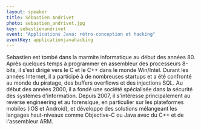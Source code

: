 ```yaml
---
layout: speaker
title: Sébastien Andrivet
photo: sebastien_andrivet.jpg
key: sebastienandrivet
event: "Applications Java: rétro-conception et hacking"
eventKey: applicationjavahacking
---
```


Sebastien est tombé dans la marmite informatique au début des années 80. Après quelques temps à programmer en assembleur des processeurs 8-bits, il s'est dirigé vers le C et le C++ dans le monde Win/Intel.
Durant les années Internet, il a participé à de nombreuses startups et a été confronté au monde du piratage, des buffers overflows et des injections SQL.
Au début des années 2000, il a fondé une société spécialisée dans la sécurité des systèmes d'information. Depuis 2007, il s'intéresse principalement au reverse engineering et au forensique, en particulier sur les plateformes mobiles (iOS et Android), et développe des solutions mélangeant les langages haut-niveaux comme Objective-C ou Java avec du C++ et de l'assembleur ARM.